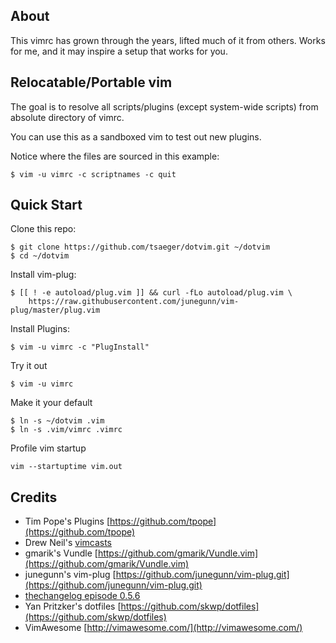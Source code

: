 ## About

This vimrc has grown through the years, lifted much of it from others.
Works for me, and it may inspire a setup that works for you.

## Relocatable/Portable vim

The goal is to resolve all scripts/plugins (except system-wide scripts) from
absolute directory of vimrc.

You can use this as a sandboxed vim to test out new plugins.


Notice where the files are sourced in this example:

```
$ vim -u vimrc -c scriptnames -c quit
```


## Quick Start

Clone this repo:
```
$ git clone https://github.com/tsaeger/dotvim.git ~/dotvim
$ cd ~/dotvim
```
Install vim-plug:
```
$ [[ ! -e autoload/plug.vim ]] && curl -fLo autoload/plug.vim \
    https://raw.githubusercontent.com/junegunn/vim-plug/master/plug.vim
```
Install Plugins:
```
$ vim -u vimrc -c "PlugInstall"
```
Try it out
```
$ vim -u vimrc
```
Make it your default
```
$ ln -s ~/dotvim .vim
$ ln -s .vim/vimrc .vimrc
```
Profile vim startup
```
vim --startuptime vim.out
```

## Credits

- Tim Pope's Plugins [https://github.com/tpope](https://github.com/tpope)
- Drew Neil's [vimcasts](http://vimcasts.org/)
- gmarik's Vundle [https://github.com/gmarik/Vundle.vim](https://github.com/gmarik/Vundle.vim)
- junegunn's vim-plug [https://github.com/junegunn/vim-plug.git](https://github.com/junegunn/vim-plug.git)
- [thechangelog episode 0.5.6](http://thechangelog.com/post/4557774334/episode-0-5-6-vim-with-drew-neil-tim-pope-and-yehuda-kat)
- Yan Pritzker's dotfiles [https://github.com/skwp/dotfiles](https://github.com/skwp/dotfiles)
- VimAwesome [http://vimawesome.com/](http://vimawesome.com/)
